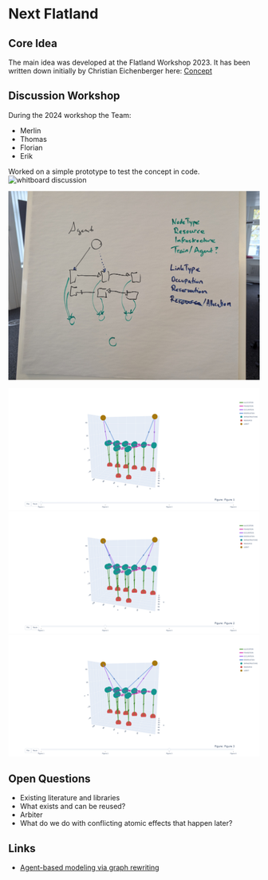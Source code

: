 # Next Flatland

## Core Idea
The main idea was developed at the Flatland Workshop 2023. It has been written down initially by Christian Eichenberger here: [Concept](../documentation/core_concept.md)

## Discussion Workshop
During the 2024 workshop the Team:
- Merlin
- Thomas
- Florian
- Erik

Worked on a simple prototype to test the concept in code.
![whitboard discussion](img/whiteboard_discussion.jpg)


![graph structure](img/graph_structure.jpg)

![demo_initial](img/demo0.png)
![demo_after](img/demo1.png)
![demo_final](img/demo2.png)

## Open Questions
- Existing literature and libraries
 - What exists and can be reused?
- Arbiter
 - What do we do with conflicting atomic effects that happen later?

## Links

- [Agent-based modeling via graph rewriting](https://blog.algebraicjulia.org/post/2023/07/graphical-schedule/)


